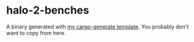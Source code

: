 # halo-2-benches
A binary generated with [my cargo-generate template](github.com/thor314/tmpl). 
You probably don't want to copy from here.
